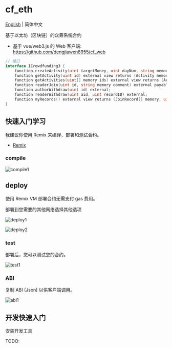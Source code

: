 # cf_eth

[English](./README.md) | 简体中文

基于以太坊（区块链）的众筹系统合约

* 基于 vue/web3.js 的 Web 客户端: <https://github.com/dengjiawen8955/cf_web>

```go
// 接口
interface ICrowdfunding3 {
    function createActivity(uint targetMoney, uint dayNum, string memory data) external;
    function getActivity(uint id) external view returns (Activity memory);
    function getActivities(uint[] memory ids) external view returns (Activity[] memory);
    function readerJoin(uint id, string memory comment) external payable;
    function authorWithdraw(uint id) external;
    function readerWithdraw(uint aid, uint recordID) external;
    function myRecords() external view returns (JoinRecord[] memory, uint[] memory);
}
```

## 快速入门学习

我建议你使用 Remix 来编译、部署和测试合约。

* [Remix](https://remix.ethereum.org/)

### compile

![compile1](https://markdown-1304103443.cos.ap-guangzhou.myqcloud.com/2022-02-0420230109183117.png)

## deploy

使用 Remix VM 部署合约无需支付 gas 费用。

部署到您需要的其他网络选择其他选项

![deploy1](https://markdown-1304103443.cos.ap-guangzhou.myqcloud.com/2022-02-0420230109183546.png)

![deploy2](https://markdown-1304103443.cos.ap-guangzhou.myqcloud.com/2022-02-0420230109183620.png)

### test

部署后，您可以测试您的合约。

![test1](https://markdown-1304103443.cos.ap-guangzhou.myqcloud.com/2022-02-0420230109183719.png)

### ABI

复制 ABI (Json) 以供客户端调用。

![abi1](https://markdown-1304103443.cos.ap-guangzhou.myqcloud.com/2022-02-0420230109183855.png)

## 开发快速入门

安装开发工具

TODO:
